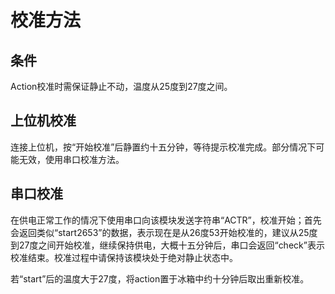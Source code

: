 # 校准方法

## 条件

Action校准时需保证静止不动，温度从25度到27度之间。

## 上位机校准

连接上位机，按“开始校准”后静置约十五分钟，等待提示校准完成。部分情况下可能无效，使用串口校准方法。

## 串口校准

在供电正常工作的情况下使用串口向该模块发送字符串“ACTR”，校准开始；首先会返回类似“start2653”的数据，表示现在是从26度53开始校准的，建议从25度到27度之间开始校准，继续保持供电，大概十五分钟后，串口会返回“check”表示校准结束。校准过程中请保持该模块处于绝对静止状态中。

若“start”后的温度大于27度，将action置于冰箱中约十分钟后取出重新校准。
